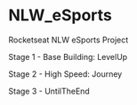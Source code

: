 # NLW_eSports

Rocketseat NLW eSports Project

Stage 1 - Base Building: LevelUp

Stage 2 - High Speed: Journey

Stage 3 - UntilTheEnd
